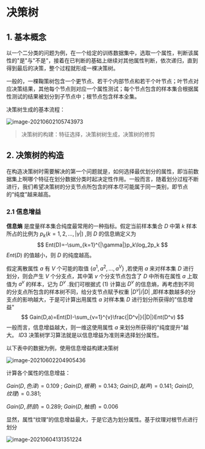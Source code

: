 # 决策树



## 1. 基本概念

以一个二分类的问题为例，在一个给定的训练数据集中，选取一个属性，判断该属性的"是"与"不是"，接着在已判断的基础上继续对其他属性判断，依次递归，直到得到最后的决策，整个过程就形成一棵决策树。



一般的，一棵鞠策树包含一个更节点、若干个内部节点和若干个叶节点；叶节点对应决策结果，其他每个节点则对应一个属性测试；每个节点包含的样本集合根据属性测试的结果被划分到子节点中；根节点包含样本全集。

决策树生成的基本流程：

![image-20210602105743973](https://kinvy-images.oss-cn-beijing.aliyuncs.com/Images/image-20210602105743973.png)



> 决策树的构建：特征选择，决策树树生成，决策树的修剪



## 2. 决策树的构造



在构造决策树时需要解决的第一个问题就是，如何选择最优划分的属性，即当前数据集上啊哪个特征在划分数据分类时起决定性作用。一般而言，随着划分过程不断进行，我们希望决策树的分支节点所包含的样本尽可能属于同一类别，即节点的“纯度”越来越高。



### 2.1 信息增益

**信息熵** 是度量样本集合纯度最常用的一种指标。假定当前样本集合 $D$ 中第 $k$ 样本所占的比例为 $p_k(k=1,2,\dots,|\gamma|)$ ,则 $D$ 的信息熵定义为
$$
Ent(D)=-\sum_{k=1}^{|\gamma|}p_k\log_2p_k
$$
$Ent(D)$ 的值越小，则 $D$ 的纯度越高。

假定离散属性 $a$ 有 $V$ 个可能的取值 $\{a^1,a^2,\dots,a^V\}$ ,若使用 $a$ 来对样本集 $D$ 进行划分，则会产生  $V$ 个分支点，其中第 $v$ 个分支节点包含了 $D$ 中所有在属性 $a$ 上取值为 $a^v$ 的样本，记为 $D^v$ .我们可根据式 $(1)$ 计算出 $D^v$ 的信息熵，再考虑到不同的分支点所包含的样本树不同，给分支节点赋予权重 $|D^v|/|D|$ ,即样本数越多的分支点的影响越大，于是可计算出用属性 $a$ 对样本集 $D$ 进行划分所获得的"信息增益"
$$
Gain(D,a)=Ent(D)-\sum_{v=1}^{v}\frac{|D^v|}{|D|}Ent(D^v)
$$
一般而言，信息增益越大，则一维这使用属性 $a$ 来划分所获得的"纯度提升"越大。 $ID3$ 决策树学习算法就是以信息增益为准则来选择划分属性。

以下表中的数据为例，使用信息增益构建决策树

![image-20210602204905436](https://kinvy-images.oss-cn-beijing.aliyuncs.com/Images/image-20210602204905436.png)



计算各个属性的信息增益：

$Gain(D,色泽)=0.109$ ;	$Gain(D,根蒂)=0.143$;	$Gain(D,敲声)=0.141$;	$Gain(D,纹理)=0.381$;

$Gain(D,脐部)=0.289$;	$Gain(D,触感)=0.006$

显然，属性“纹理”的信息增益最大，于是它选为划分属性。基于纹理对根节点进行划分

![image-20210604131351224](https://kinvy-images.oss-cn-beijing.aliyuncs.com/Images/image-20210604131351224.png)


